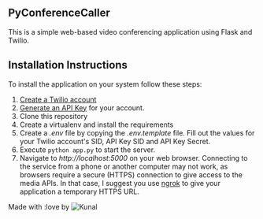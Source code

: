 ## PyConferenceCaller

This is a simple web-based video conferencing application using Flask and Twilio.

## Installation Instructions

To install the application on your system follow these steps:

1. [Create a Twilio account](https://www.twilio.com/referral/7fB3Je) 
2. [Generate an API Key](https://www.twilio.com/console/project/api-keys) for your account.
3. Clone this repository
4. Create a virtualenv and install the requirements
5. Create a *.env* file by copying the *.env.template* file. Fill out the values for your Twilio account's SID, API Key SID and API Key Secret.
6. Execute `python app.py` to start the server.
7. Navigate to *http://localhost:5000* on your web browser. Connecting to the service from a phone or another computer may not work, as browsers require a secure (HTTPS) connection to give access to the media APIs. In that case, I suggest you use [ngrok](https://ngrok.com/) to give your application a temporary HTTPS URL.

Made with :love by ![Kunal](github.com/Kunal-Kumar-Sahoo)
